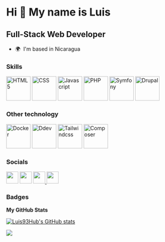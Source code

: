 Hi 👋 My name is Luis
=====================

Full-Stack Web Developer
------------------------

* 🌍  I'm based in Nicaragua

### Skills

<p align="left">
<a href="https://developer.mozilla.org/en-US/docs/Glossary/HTML5" target="_blank" rel="noreferrer"><img src="https://raw.githubusercontent.com/danielcranney/readme-generator/main/public/icons/skills/html5-colored.svg" width="65" height="65" alt="HTML5" ></a>
<a href="https://www.w3.org/Style/CSS/" target="_blank" rel="noreferrer"><img src="https://diziglobalsolution.com/wp-content/uploads/2023/04/logo-css-3-1536.png" width="65" height="65" padding-right="10" alt="CSS" ></a>
<a href="https://developer.mozilla.org/en-US/docs/Web/JavaScript" target="_blank" rel="noreferrer"><img src="https://raw.githubusercontent.com/danielcranney/readme-generator/main/public/icons/skills/javascript-colored.svg" width="65" height="65" alt="Javascript" /></a>  
<a href="https://www.php.net/" target="_blank" rel="noreferrer"><img src="https://raw.githubusercontent.com/danielcranney/readme-generator/main/public/icons/skills/php-colored.svg" width="65" height="65" padding-right="10" alt="PHP" ></a>
<a href="https://symfony.com/" target="_blank" rel="noreferrer"><img src="https://connect.symfony.com/uploads/sln/1991a94e-4351-4af1-88ab-4f17f6d20f45/8697a26e-20ac-429a-8da7-510bf022a7c8.png" width="65" height="65" padding-right="10" alt="Symfony" ></a>
<a href="https://symfony.com/" target="_blank" rel="noreferrer"><img src="https://www.drupal.org/files/cta/graphic/Drupal_10_2%4072x_0.png" width="65" height="65" padding-right="10" alt="Drupal" ></a>
</p>

### Other technology 
<p>
<a href="https://www.docker.com/" target="_blank" rel="noreferrer"><img src="https://docs.docker.com/assets/favicons/docs@2x.ico" width="65" height="65" padding-right="10" alt="Docker" ></a>
<a href="https://ddev.readthedocs.io/en/stable/" target="_blank" rel="noreferrer"><img src="https://avatars.githubusercontent.com/u/595986?s=200&v=4" width="65" height="65" padding-right="10" alt="Ddev" ></a>
<a href="https://tailwindcss.com/" target="_blank" rel="noreferrer"><img src="https://www.drupal.org/files/project-images/screenshot_361.png" width="65" height="65" padding-right="10" alt="Tailwindcss" ></a>
<a href="https://getcomposer.org/" target="_blank" rel="noreferrer"><img src="https://getcomposer.org/img/logo-composer-transparent2.png" width="65" height="65" padding-right="10" alt="Composer" ></a>
</p>

### Socials

<p align="left"> <a href="https://www.github.com/Luis93Hub" target="_blank" rel="noreferrer"><img src="https://raw.githubusercontent.com/danielcranney/readme-generator/main/public/icons/socials/github-dark.svg" width="32" height="32" ></a> 
<a href="http://www.instagram.com/luis_hernandez993" target="_blank" rel="noreferrer"><img src="https://raw.githubusercontent.com/danielcranney/readme-generator/main/public/icons/socials/instagram.svg" width="32" height="32" ></a> 
<a href="https://www.linkedin.com/in/luis-hernandez" target="_blank" rel="noreferrer"><img src="https://raw.githubusercontent.com/danielcranney/readme-generator/main/public/icons/socials/linkedin.svg" width="32" height="32" /</a> 
<a href="https://www.twitter.com/@LuisCar28050784" target="_blank" rel="noreferrer"><img src="https://raw.githubusercontent.com/danielcranney/readme-generator/main/public/icons/socials/twitter.svg" width="32" height="32" ></a>
</p>

### Badges

<b>My GitHub Stats</b>

<a href="http://www.github.com/Luis93Hub"><img src="https://github-readme-stats.vercel.app/api?username=Luis93Hub&show_icons=true&hide=&count_private=true&title_color=0891b2&text_color=ffffff&icon_color=0891b2&bg_color=1c1917&hide_border=true&show_icons=true" alt="Luis93Hub's GitHub stats" ></a>

<a href="http://www.github.com/Luis93Hub"><img src="https://github-readme-streak-stats.herokuapp.com/?user=Luis93Hub&stroke=ffffff&background=1c1917&ring=0891b2&fire=0891b2&currStreakNum=ffffff&currStreakLabel=0891b2&sideNums=ffffff&sideLabels=ffffff&dates=ffffff&hide_border=true" /></a>
